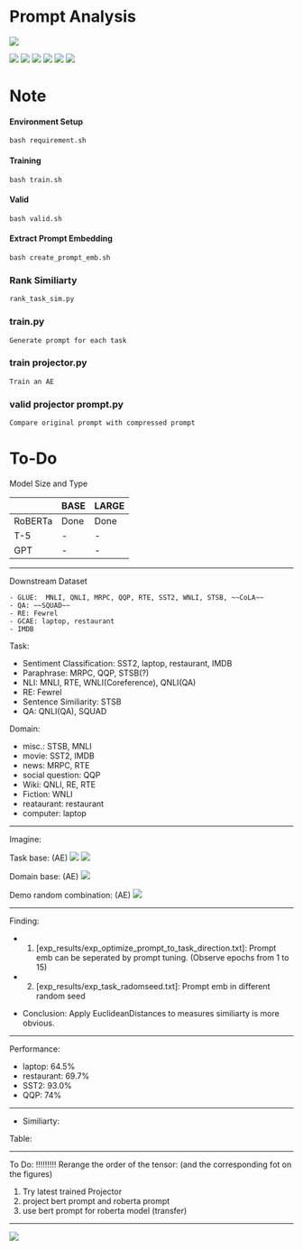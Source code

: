 
# Prompt Analysis

![](https://pandao.github.io/editor.md/images/logos/editormd-logo-180x180.png)

![](https://img.shields.io/github/stars/pandao/editor.md.svg) ![](https://img.shields.io/github/forks/pandao/editor.md.svg) ![](https://img.shields.io/github/tag/pandao/editor.md.svg) ![](https://img.shields.io/github/release/pandao/editor.md.svg) ![](https://img.shields.io/github/issues/pandao/editor.md.svg) ![](https://img.shields.io/bower/v/editor.md.svg)


Note
=============
#### Environment Setup
```
bash requirement.sh
```


#### Training
```
bash train.sh
```


#### Valid
```
bash valid.sh
```


#### Extract Prompt Embedding
```
bash create_prompt_emb.sh
```

### Rank Similiarty
```
rank_task_sim.py
```

### train.py
```
Generate prompt for each task
```

### train projector.py
```
Train an AE
```

### valid projector prompt.py
```
Compare original prompt with compressed prompt
```




To-Do
=============
Model Size and Type

|   |  BASE | LARGE  |
| ------------ | ------------ | ------------ |
| RoBERTa  |  Done  |  Done  |
| T-5  | -  |  - |
| GPT  |  - | -  |   |


---

Downstream Dataset
```
- GLUE:  MNLI, QNLI, MRPC, QQP, RTE, SST2, WNLI, STSB, ~~CoLA~~
- QA: ~~SQUAD~~
- RE: Fewrel
- GCAE: laptop, restaurant
- IMDB
```

Task:
- Sentiment Classification: SST2, laptop, restaurant, IMDB
- Paraphrase: MRPC, QQP, STSB(?)
- NLI: MNLI, RTE, WNLI(Coreference), QNLI(QA)
- RE: Fewrel
- Sentence Similiarity: STSB
- QA: QNLI(QA), SQUAD


Domain:
- misc.: STSB, MNLI
- movie: SST2, IMDB
- news: MRPC, RTE
- social question: QQP
- Wiki: QNLI, RE, RTE
- Fiction: WNLI
- reataurant: restaurant
- computer: laptop

---
Imagine:

Task base:
(AE)
![](https://github.com/yushengsu-thu/prompt/blob/main/exp_results/SENTIMENT.jpg)
![](https://github.com/yushengsu-thu/prompt/blob/main/exp_results/NLI.jpg)


Domain base:
(AE)
![](https://github.com/yushengsu-thu/prompt/blob/main/exp_results/domain.jpg)


Demo random combination:
(AE)
![](https://github.com/yushengsu-thu/prompt/blob/main/output.jpg)


---
Finding:
- 1. [exp_results/exp_optimize_prompt_to_task_direction.txt]: Prompt emb can be seperated by prompt tuning. (Observe epochs from 1 to 15)
- 2. [exp_results/exp_task_radomseed.txt]: Prompt emb in different random seed 

- Conclusion: Apply EuclideanDistances to measures similiarty is more obvious. 

---
Performance:
- laptop: 64.5%
- restaurant: 69.7% 
- SST2: 93.0%
- QQP: 74%

---
- Similiarty:

Table:

---
To Do:
!!!!!!!!! Rerange the order of the tensor: (and the corresponding fot on the figures)

1. Try latest trained Projector
2. project bert prompt and roberta prompt
3. use bert prompt for roberta model (transfer)
---
![](https://github.com/yushengsu-thu/prompt/blob/main/roberta_bert_prompt.jpg)
